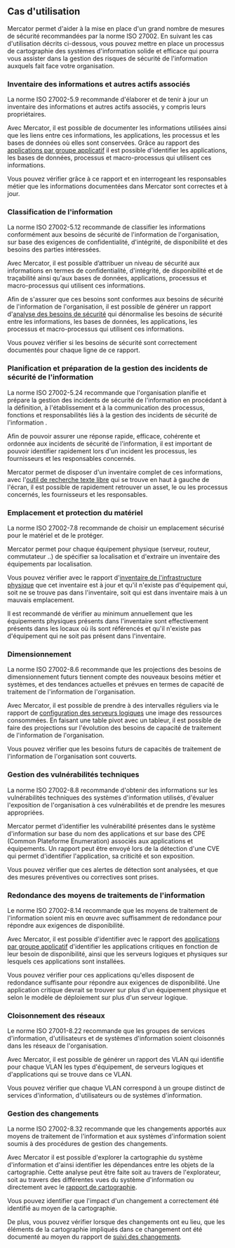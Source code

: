 ## Cas d'utilisation

Mercator permet d'aider à la mise en place d'un grand nombre de mesures de sécurité recommandées par la norme ISO 27002. En suivant les cas d'utilisation décrits ci-dessous, vous pouvez mettre en place un processus de cartographie des systèmes d'information solide et efficace qui pourra vous assister dans la gestion des risques de sécurité de l'information auxquels fait face votre organisation.


### Inventaire des informations et autres actifs associés

La norme ISO 27002-5.9 recommande d'élaborer et de tenir à jour un inventaire des informations et autres actifs associés, y compris leurs propriétaires.

Avec Mercator, il est possible de documenter les informations utilisées ainsi que les liens entre ces informations, les applications, les processus et les bases de données où elles sont conservées.
Grâce au rapport des [applications par groupe applicatif](/mercator/reports/) il est possible d'identifier les applications, les bases de données, processus et macro-processus qui utilisent ces informations.

Vous pouvez vérifier grâce à ce rapport et en interrogeant les responsables métier que les informations documentées dans Mercator sont correctes et à jour.


### Classification de l'information

La norme ISO 27002-5.12 recommande de classifier les informations conformément aux besoins de sécurité de l'information de l'organisation, sur base des exigences de confidentialité, d'intégrité, de disponibilité et des besoins des parties intéressées.

Avec Mercator, il est possible d’attribuer un niveau de sécurité aux informations en termes de confidentialité, d'intégrité, de disponibilité et de traçabilité ainsi qu'aux bases de données, applications, processus et macro-processus qui utilisent ces informations.

Afin de s'assurer que ces besoins sont conformes aux besoins de sécurité de l'information de l'organisation, il est possible de générer un rapport d'[analyse des besoins de sécurité](/mercator/reports/) qui dénormalise les besoins de sécurité entre les informations, les bases de données, les applications, les processus et macro-processus qui utilisent ces informations.

Vous pouvez vérifier si les besoins de sécurité sont correctement documentés pour chaque ligne de ce rapport.


### Planification et préparation de la gestion des incidents de sécurité de l'information

La norme ISO 27002-5.24 recommande que l'organisation planifie et prépare la gestion des incidents de sécurité de l'information en procédant à la définition, à l'établissement et à la communication des processus, fonctions et responsabilités liés à la gestion des incidents de sécurité de l'information .

Afin de pouvoir assurer une réponse rapide, efficace, cohérente et ordonnée aux incidents de sécurité de l'information, il est important de pouvoir identifier rapidement lors d'un incident les processus, les fournisseurs et les responsables concernés.

Mercator permet de disposer d'un inventaire complet de ces informations, avec l'[outil de recherche texte libre](/mercator/application/) qui se trouve en haut à gauche de l'écran, il est possible de rapidement retrouver un asset, le ou les processus concernés, les fournisseurs et les responsables.


### Emplacement et protection du matériel

La norme ISO 27002-7.8 recommande de choisir un emplacement sécurisé pour le matériel et de le protéger.

Mercator permet pour chaque équipement physique (serveur, routeur, commutateur ..) de spécifier sa localisation et d'extraire un inventaire des équipements par localisation.

Vous pouvez vérifier avec le rapport d'[inventaire de l'infrastructure physique](/mercator/reports/) que cet inventaire est à jour et qu'il n'existe pas d'équipement qui, soit ne se trouve pas dans l'inventaire, soit qui est dans inventaire mais à un mauvais emplacement.

Il est recommandé de vérifier au minimum annuellement que les équipements physiques présents dans l'inventaire sont effectivement présents dans les locaux où ils sont référencés et qu'il n'existe pas d'équipement qui ne soit pas présent dans l'inventaire.


### Dimensionnement

La norme ISO 27002-8.6 recommande que les projections des besoins de dimensionnement futurs tiennent compte des nouveaux besoins métier et systèmes, et des tendances actuelles et prévues en termes de capacité de traitement de l'information de l'organisation.

Avec Mercator, il est possible de prendre à des intervalles réguliers via le rapport de [configuration des serveurs logiques](/mercator/reports) une image des ressources consommées. En faisant une table pivot avec un tableur, il est possible de faire des projections sur l'évolution des besoins de capacité de traitement de l'information de l'organisation.

Vous pouvez vérifier que les besoins futurs de capacités de traitement de l'information de l'organisation sont couverts.


### Gestion des vulnérabilités techniques

La norme ISO 27002-8.8 recommande d'obtenir des informations sur les vulnérabilités techniques des systèmes d'information utilisés, d'évaluer l'exposition de l'organisation à ces vulnérabilités et de prendre les mesures appropriées.

Mercator permet d'identifier les vulnérabilité présentes dans le système d'information sur base du nom des applications et sur base des CPE (Common Plateforme Enumeration) associés aux applications et équipements. Un rapport peut être envoyé lors de la détection d'une CVE qui permet d'identifier l'application, sa criticité et son exposition.

Vous pouvez vérifier que ces alertes de détection sont analysées, et que des mesures préventives ou correctives sont prises.

### Redondance des moyens de traitements de l'information

Le norme ISO 27002-8.14 recommande que les moyens de traitement de l'information soient mis en œuvre avec suffisamment de redondance pour répondre aux exigences de disponibilité.

Avec Mercator, il est possible d'identifier avec le rapport des [applications par groupe applicatif](/mercator/reports/) d'identifier les applications critiques en fonction de leur besoin de disponibilité, ainsi que les serveurs logiques et physiques sur lesquels ces applications sont installées.

Vous pouvez vérifier pour ces applications qu'elles disposent de redondance suffisante pour répondre aux exigences de disponibilité.
Une application critique devrait se trouver sur plus d'un équipement physique et selon le modèle de déploiement sur plus d'un serveur logique.


### Cloisonnement des réseaux

Le norme ISO 27001-8.22 recommande que les groupes de services d'information, d'utilisateurs et de systèmes d'information soient cloisonnés dans les réseaux de l'organisation.

Avec Mercator, il est possible de générer un rapport des VLAN qui identifie pour chaque VLAN les types d'équipement, de serveurs logiques et d'applications qui se trouve dans ce VLAN.

Vous pouvez vérifier que chaque VLAN correspond à un groupe distinct de services d'information, d'utilisateurs ou de systèmes d'information.


### Gestion des changements

La norme ISO 27002-8.32 recommande que les changements apportés aux moyens de traitement de l'information et aux systèmes d'information soient soumis à des procédures de gestion des changements.

Avec Mercator il est possible d'explorer la cartographie du système d'information et d'ainsi identifier les dépendances entre les objets de la cartographie. Cette analyse peut être faite soit au travers de l'explorateur, soit au travers des différentes vues du système d'information ou directement avec le [rapport de cartographie](/mercator/reports/).

Vous pouvez identifier que l'impact d'un changement a correctement été identifié au moyen de la cartographie.

De plus, vous pouvez vérifier lorsque des changements ont eu lieu, que les éléments de la cartographie impliqués dans ce changement ont été documenté au moyen du rapport de [suivi des changements](/mercator/reports/).
